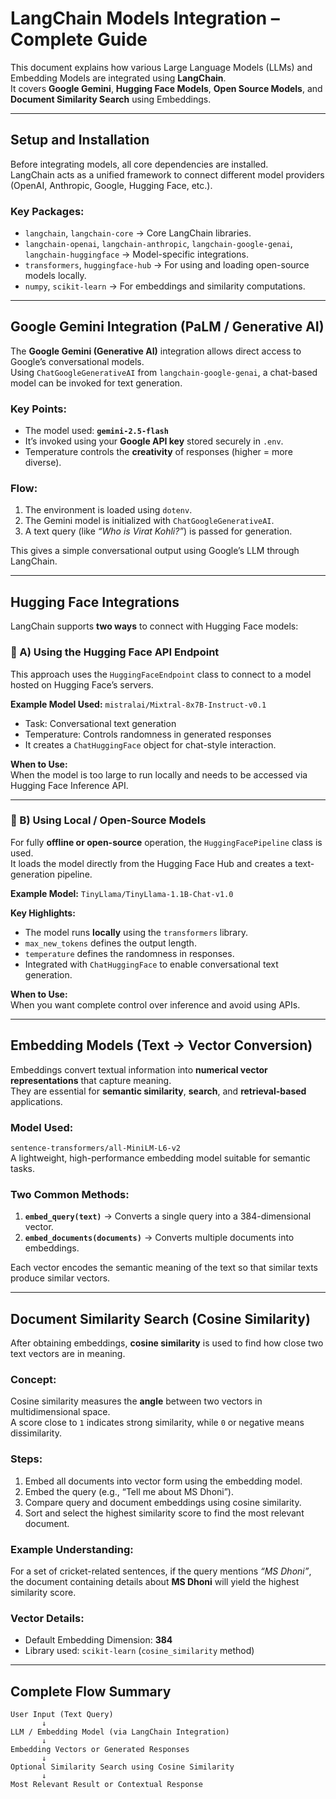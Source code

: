 # LangChain Models Integration – Complete Guide

This document explains how various Large Language Models (LLMs) and Embedding Models are integrated using **LangChain**.  
It covers **Google Gemini**, **Hugging Face Models**, **Open Source Models**, and **Document Similarity Search** using Embeddings.

---

## Setup and Installation

Before integrating models, all core dependencies are installed.  
LangChain acts as a unified framework to connect different model providers (OpenAI, Anthropic, Google, Hugging Face, etc.).

### Key Packages:
- `langchain`, `langchain-core` → Core LangChain libraries.
- `langchain-openai`, `langchain-anthropic`, `langchain-google-genai`, `langchain-huggingface` → Model-specific integrations.
- `transformers`, `huggingface-hub` → For using and loading open-source models locally.
- `numpy`, `scikit-learn` → For embeddings and similarity computations.

---

## Google Gemini Integration (PaLM / Generative AI)

The **Google Gemini (Generative AI)** integration allows direct access to Google’s conversational models.  
Using `ChatGoogleGenerativeAI` from `langchain-google-genai`, a chat-based model can be invoked for text generation.

### Key Points:
- The model used: **`gemini-2.5-flash`**  
- It’s invoked using your **Google API key** stored securely in `.env`.
- Temperature controls the **creativity** of responses (higher = more diverse).

### Flow:
1. The environment is loaded using `dotenv`.  
2. The Gemini model is initialized with `ChatGoogleGenerativeAI`.  
3. A text query (like *“Who is Virat Kohli?”*) is passed for generation.  

This gives a simple conversational output using Google’s LLM through LangChain.

---

## Hugging Face Integrations

LangChain supports **two ways** to connect with Hugging Face models:

### 🔹 A) Using the Hugging Face **API Endpoint**
This approach uses the `HuggingFaceEndpoint` class to connect to a model hosted on Hugging Face’s servers.

**Example Model Used:** `mistralai/Mixtral-8x7B-Instruct-v0.1`  
- Task: Conversational text generation  
- Temperature: Controls randomness in generated responses  
- It creates a `ChatHuggingFace` object for chat-style interaction.

**When to Use:**  
When the model is too large to run locally and needs to be accessed via Hugging Face Inference API.

---

### 🔹 B) Using Local / Open-Source Models

For fully **offline or open-source** operation, the `HuggingFacePipeline` class is used.  
It loads the model directly from the Hugging Face Hub and creates a text-generation pipeline.

**Example Model:** `TinyLlama/TinyLlama-1.1B-Chat-v1.0`

**Key Highlights:**
- The model runs **locally** using the `transformers` library.  
- `max_new_tokens` defines the output length.  
- `temperature` defines the randomness in responses.  
- Integrated with `ChatHuggingFace` to enable conversational text generation.

**When to Use:**  
When you want complete control over inference and avoid using APIs.

---

## Embedding Models (Text → Vector Conversion)

Embeddings convert textual information into **numerical vector representations** that capture meaning.  
They are essential for **semantic similarity**, **search**, and **retrieval-based** applications.

### Model Used:
`sentence-transformers/all-MiniLM-L6-v2`  
A lightweight, high-performance embedding model suitable for semantic tasks.

### Two Common Methods:
1. **`embed_query(text)`** → Converts a single query into a 384-dimensional vector.  
2. **`embed_documents(documents)`** → Converts multiple documents into embeddings.

Each vector encodes the semantic meaning of the text so that similar texts produce similar vectors.

---

## Document Similarity Search (Cosine Similarity)

After obtaining embeddings, **cosine similarity** is used to find how close two text vectors are in meaning.

### Concept:
Cosine similarity measures the **angle** between two vectors in multidimensional space.  
A score close to `1` indicates strong similarity, while `0` or negative means dissimilarity.

### Steps:
1. Embed all documents into vector form using the embedding model.  
2. Embed the query (e.g., “Tell me about MS Dhoni”).  
3. Compare query and document embeddings using cosine similarity.  
4. Sort and select the highest similarity score to find the most relevant document.

### Example Understanding:
For a set of cricket-related sentences, if the query mentions *“MS Dhoni”*,  
the document containing details about **MS Dhoni** will yield the highest similarity score.

### Vector Details:
- Default Embedding Dimension: **384**
- Library used: `scikit-learn` (`cosine_similarity` method)

---

## Complete Flow Summary

```text
User Input (Text Query)
       ↓
LLM / Embedding Model (via LangChain Integration)
       ↓
Embedding Vectors or Generated Responses
       ↓
Optional Similarity Search using Cosine Similarity
       ↓
Most Relevant Result or Contextual Response
